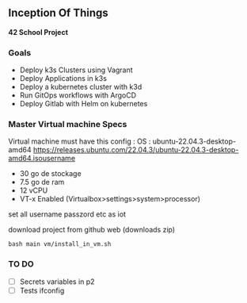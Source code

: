 ## Inception Of Things

__42 School Project__  

### Goals

- Deploy k3s Clusters using Vagrant
- Deploy Applications in k3s
- Deploy a kubernetes cluster with k3d
- Run GitOps workflows with ArgoCD
- Deploy Gitlab with Helm on kubernetes

### Master Virtual machine Specs

Virtual machine must have this config :
OS : ubuntu-22.04.3-desktop-amd64
https://releases.ubuntu.com/22.04.3/ubuntu-22.04.3-desktop-amd64.isousername 

- 30 go de stockage
- 7.5 go de ram
- 12 vCPU
- VT-x Enabled (Virtualbox>settings>system>processor)

set all username passzord etc as iot

download project from github web (downloads zip)
```
bash main vm/install_in_vm.sh
```

### TO DO

- [ ] Secrets variables in p2
- [ ] Tests ifconfig
